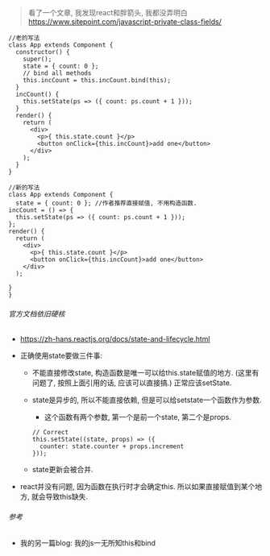 > 看了一个文章, 我发现react和胖箭头, 我都没弄明白
> https://www.sitepoint.com/javascript-private-class-fields/

```react
//老的写法
class App extends Component {
  constructor() {
    super();
    state = { count: 0 };
    // bind all methods
    this.incCount = this.incCount.bind(this);
  }
  incCount() {
    this.setState(ps => ({ count: ps.count + 1 }));
  }
  render() {
    return (
      <div>
        <p>{ this.state.count }</p>
        <button onClick={this.incCount}>add one</button>
      </div>
    );
  }
}

//新的写法
class App extends Component {
  state = { count: 0 }; //作者推荐直接赋值, 不用构造函数.
incCount = () => {
  this.setState(ps => ({ count: ps.count + 1 }));
};
render() {
  return (
    <div>
      <p>{ this.state.count }</p>
      <button onClick={this.incCount}>add one</button>
    </div>
  );

}
}
```



###### 官方文档依旧硬核

- https://zh-hans.reactjs.org/docs/state-and-lifecycle.html

- 正确使用state要做三件事:

  - 不能直接修改state, 构造函数是唯一可以给this.state赋值的地方. (这里有问题了, 按照上面引用的话, 应该可以直接搞.) 正常应该setState.

  - state是异步的, 所以不能直接依赖, 但是可以给setstate一个函数作为参数.

    - 这个函数有两个参数, 第一个是前一个state, 第二个是props.

    ```react
    // Correct
    this.setState((state, props) => ({
      counter: state.counter + props.increment
    }));
    ```

  - state更新会被合并.

- react并没有问题, 因为函数在执行时才会确定this. 所以如果直接赋值到某个地方, 就会导致this缺失.



###### 参考

- 我的另一篇blog: 我的js一无所知this和bind
